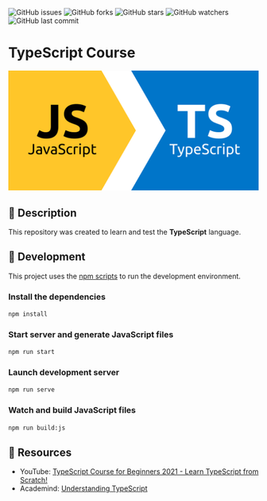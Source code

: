 ![GitHub issues](https://img.shields.io/github/issues/beatrizsmerino/typescript-course)
![GitHub forks](https://img.shields.io/github/forks/beatrizsmerino/typescript-course)
![GitHub stars](https://img.shields.io/github/stars/beatrizsmerino/typescript-course)
![GitHub watchers](https://img.shields.io/github/watchers/beatrizsmerino/typescript-course)
![GitHub last commit](https://img.shields.io/github/last-commit/beatrizsmerino/typescript-course)

# TypeScript Course

![Typescript Course](README/images/typescript-course.svg)

## 📌 Description

This repository was created to learn and test the **TypeScript** language.

## 📌 Development

This project uses the [npm scripts](https://docs.npmjs.com/cli/scripts) to run the development environment.

### Install the dependencies

```bash
npm install
```

### Start server and generate JavaScript files

```bash
npm run start
```

### Launch development server

```bash
npm run serve
```

### Watch and build JavaScript files

```bash
npm run build:js
```

## 📌 Resources

- YouTube: [TypeScript Course for Beginners 2021 - Learn TypeScript from Scratch!](https://www.youtube.com/watch?v=BwuLxPH8IDs)
- Academind: [Understanding TypeScript](https://pro.academind.com/p/understanding-typescript)